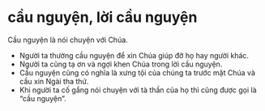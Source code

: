 # cầu nguyện, lời cầu nguyện

Cầu nguyện là nói chuyện với Chúa. 
- Người ta thường cầu nguyện để xin Chúa giúp đỡ họ hay người khác. 
- Người ta cũng tạ ơn và ngợi khen Chúa trong lời cầu nguyện. 
- Cầu nguyện cũng có nghĩa là xưng tội của chúng ta trước mặt Chúa và cầu xin Ngài tha thứ.
- Khi người ta cố gắng nói chuyện với tà thần của họ thì cũng được gọi là “cầu nguyện”.

